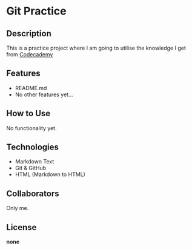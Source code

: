 # Git Practice
## __Description__

This is a practice project where I am going to utilise the knowledge I get from [Codecademy](https://codecademy.com/)

## __Features__

* README.md
* No other features yet...

## __How to Use__

No functionality yet.

## __Technologies__

* Markdown Text
* Git & GitHub
* HTML (Markdown to HTML)

## __Collaborators__

Only me.

## __License__

**none**
